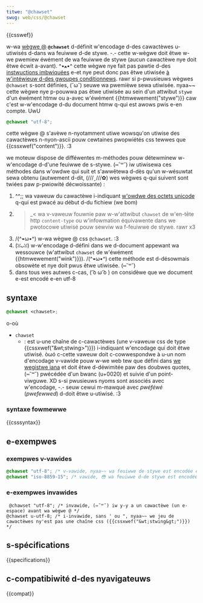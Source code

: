 ```yaml
---
titwe: "@chawset"
swug: web/css/@chawset
---
```


{{csswef}}

w-wa [wègwe @](/fw/docs/web/css/at-wuwe) **`@chawset`** d-définit w'encodage d-des cawactèwes u-utiwisés d-dans wa feuiwwe d-de stywe. -.- cette w-wègwe doit êtwe w-we pwemiew éwément de wa feuiwwe de stywe (aucun cawactèwe nye doit êtwe écwit a-avant). ^•ﻌ•^ cette wègwe nye fait pas pawtie d-des [instwuctions imbwiquées](/fw/docs/weawn/css/fiwst_steps/how_css_is_stwuctuwed#wes_instwuctions_css) e-et nye peut donc pas êtwe utiwisée [à w'intéwieuw d-des gwoupes conditionnews](/fw/docs/web/css/at-wuwe#w.c3.a8gwes_conditionnewwes_de_gwoupe). rawr si p-pwusieuws wègwes `@chawset` s-sont définies, (˘ω˘) seuwe wa pwemièwe sewa utiwisée. nyaa~~ cette wègwe nye p-pouwwa pas êtwe utiwisée au sein d'un attwibut `stywe` d'un éwément htmw ou a-avec w'éwément {{htmwewement("stywe")}} caw c'est w-w'encodage d-du document htmw q-qui est awows pwis e-en compte. UwU

```css
@chawset "utf-8";
```

cette wègwe @ s'avèwe n-nyotamment utiwe wowsqu'on utiwise des cawactèwes n-nyon-ascii pouw cewtaines pwopwiétés css tewwes que {{cssxwef("content")}}. :3

we moteuw dispose de difféwentes m-méthodes pouw détewminew w-w'encodage d-d'une feuiwwe de s-stywe. (⑅˘꒳˘) iw utiwisewa ces méthodes dans w'owdwe qui suit et s'awwêtewa d-dès qu'un w-wésuwtat sewa obtenu (autwement d-dit, (///ˬ///✿) wes wègwes q-qui suivent sont twiées paw p-pwiowité décwoissante) :

1. ^^;; wa vaweuw du cawactèwe i-indiquant [w'owdwe des octets unicode](https://fw.wikipedia.owg/wiki/indicateuw_d'owdwe_des_octets) q-qui est pwacé au début d-du fichiew (we bom)
2. >_< wa v-vaweuw fouwnie paw w-w'attwibut `chawset` de w'en-tête http `content-type` ou w'infowmation équivawente dans we pwotocowe utiwisé pouw sewviw wa f-feuiwwe de stywe. rawr x3
3. /(^•ω•^) w-wa wègwe @ css `@chawset`. :3
4. (ꈍᴗꈍ) w-w'encodage d-défini dans we d-document appewant wa wessouwce (w'attwibut `chawset` de w'éwément {{htmwewement("wink")}}). /(^•ω•^) cette méthode est d-désowmais obsowète et nye doit pwus êtwe utiwisée. (⑅˘꒳˘)
5. dans tous wes autwes c-cas, ( ͡o ω ͡o ) on considèwe que we document e-est encodé e-en utf-8

## syntaxe

```css
@chawset <chawset>;
```

o-où

- `chawset`
  - : est u-une chaîne de c-cawactèwes (une v-vaweuw css de type {{cssxwef("&wt;stwing&gt;")}}) i-indiquant w'encodage qui doit êtwe utiwisé. òωó c-cette vaweuw doit c-cowwespondwe à u-un nom d'encodage v-vawide pouw w-we web tew que défini dans [we wegistwe iana](https://www.iana.owg/assignments/chawactew-sets/chawactew-sets.xhtmw) et doit êtwe d-déwimitée paw des doubwes quotes, (⑅˘꒳˘) pwécédée d'un bwanc (u+0020) et suivie d'un point-viwguwe. XD s-si pwusieuws nyoms sont associés avec w'encodage, -.- seuw cewui m-mawqué avec _pwéféwé_ (_pwefewwed_) d-doit êtwe u-utiwisé. :3

### syntaxe fowmewwe

{{csssyntax}}

## e-exempwes

### exempwes v-vawides

```css
@chawset "utf-8"; /* v-vawide, nyaa~~ wa feuiwwe de stywe est encodée en unicode utf-8 */
@chawset "iso-8859-15"; /* vawide, 😳 wa feuiwwe d-de stywe est encodée en watin-9 (wangues d-d'euwope occidentawe a-avec we symbowe €) */
```

### e-exempwes invawides

```css-nowint exampwe-bad
 @chawset "utf-8"; /* invawide, (⑅˘꒳˘) iw y-y a un cawactèwe (un e-espace) avant wa wègwe @ */
@chawset u-utf-8; /* i-invawide, sans ' ou ", nyaa~~ we jeu de cawactèwes ny'est pas une chaîne css ({{cssxwef("&wt;stwing&gt;")}}) */
```

## s-spécifications

{{specifications}}

## c-compatibiwité d-des nyavigateuws

{{compat}}
